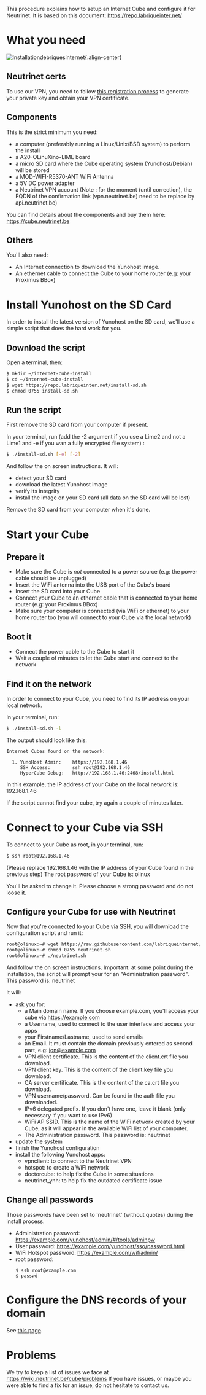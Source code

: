 <!-- TITLE: How to install a cube -->

This procedure explains how to setup an Internet Cube and configure it for Neutrinet.
It is based on this document:  https://repo.labriqueinter.net/

# What you need
![Installationdebriquesinternet](/uploads/cube/installationdebriquesinternet.png "Installationdebriquesinternet"){.align-center}

## Neutrinet certs

To use our VPN, you need to follow [this registration process](https://wiki.neutrinet.be/documentation/vpn/order) to generate your private key and obtain your VPN certificate.

## Components

This is the strict minimum you need:
- a computer (preferably running a Linux/Unix/BSD system) to perform the install
- a A20-OLinuXino-LIME board
- a micro SD card where the Cube operating system (Yunohost/Debian) will be stored
- a MOD-WIFI-R5370-ANT WiFi Antenna
- a 5V DC power adapter
- a Neutrinet VPN account (Note : for the moment (until correction), the FQDN of the confirmation link (vpn.neutrinet.be) need to be replace by api.neutrinet.be)

You can find details about the components and buy them here:
https://cube.neutrinet.be

## Others

You'll also need:
- An Internet connection to download the Yunohost image.
- An ethernet cable to connect the Cube to your home router (e.g: your Proximus BBox)

# Install Yunohost on the SD Card

In order to install the latest version of Yunohost on the SD card, we'll use a simple script that does the hard work for you.

## Download the script

Open a terminal, then:
```bash
$ mkdir ~/internet-cube-install
$ cd ~/internet-cube-install
$ wget https://repo.labriqueinter.net/install-sd.sh
$ chmod 0755 install-sd.sh
```

## Run the script

First remove the SD card from your computer if present.

In your terminal, run (add the -2 argument if you use a Lime2 and not a Lime1 and -e if you wan a fully encrypted file system) :
```bash
$ ./install-sd.sh [-e] [-2]
```
And follow the on screen instructions.
It will:
- detect your SD card
- download the latest Yunohost image
- verify its integrity
- install the image on your SD card (all data on the SD card will be lost)

Remove the SD card from your computer when it's done.

# Start your Cube

## Prepare it

- Make sure the Cube is *not* connected to a power source (e.g: the power cable should be unplugged)
- Insert the WiFi antenna into the USB port of the Cube's board
- Insert the SD card into your Cube
- Connect your Cube to an ethernet cable that is connected to your home router (e.g: your Proximus BBox)
- Make sure your computer is connected (via WiFi or ethernet) to your home router too (you will connect to your Cube via the local network)

## Boot it

- Connect the power cable to the Cube to start it
- Wait a couple of minutes to let the Cube start and connect to the network

## Find it on the network

In order to connect to your Cube, you need to find its IP address on your local network.

In your terminal, run:
```bash
$ ./install-sd.sh -l
```

The output should look like this:
```
Internet Cubes found on the network:

  1. YunoHost Admin:    https://192.168.1.46
     SSH Access:        ssh root@192.168.1.46
     HyperCube Debug:   http://192.168.1.46:2468/install.html
```

In this example, the IP address of your Cube on the local network is:
192.168.1.46

If the script cannot find your cube, try again a couple of minutes later.

# Connect to your Cube via SSH

To connect to your Cube as root, in your terminal, run:
```bash
$ ssh root@192.168.1.46
```
(Please replace 192.168.1.46 with the IP address of your Cube found in the previous step)
The root password of your Cube is:
olinux

You'll be asked to change it. Please choose a strong password and do not loose it.

## Configure your Cube for use with Neutrinet

Now that you're connected to your Cube via SSH, you will download the configuration script and run it:
```bash
root@olinux:~# wget https://raw.githubusercontent.com/labriqueinternet/configuration_scripts/master/neutrinet.sh
root@olinux:~# chmod 0755 neutrinet.sh
root@olinux:~# ./neutrinet.sh
```

And follow the on screen instructions.
Important: at some point during the installation, the script will prompt your for an "Administration password". This password is:
neutrinet

It will:
- ask you for:
  - a Main domain name. If you choose example.com, you'll access your cube via https://example.com
  - a Username, used to connect to the user interface and access your apps
  - your Firstname/Lastname, used to send emails
  - an Email. It must contain the domain previously entered as second part, e.g: jon@example.com
  - VPN client certificate. This is the content of the client.crt file you download.
  - VPN client key. This is the content of the client.key file you download.
  - CA server certificate. This is the content of the ca.crt file you download.
  - VPN username/password. Can be found in the auth file you downloaded.
  - IPv6 delegated prefix. If you don't have one, leave it blank (only necessary if you want to use IPv6)
  - WiFi AP SSID. This is the name of the WiFi network created by your Cube, as it will appear in the available WiFi list of your computer.
  - The Administration password. This password is: neutrinet
- update the system
- finish the Yunohost configuration
- install the following Yunohost apps:
  - vpnclient: to connect to the Neutrinet VPN
  - hotspot: to create a WiFi network
  - doctorcube: to help fix the Cube in some situations
  - neutrinet_ynh: to help fix the outdated certificate issue

## Change all passwords

Those passwords have been set to 'neutrinet' (without quotes) during the install process.

- Administration password: https://example.com/yunohost/admin/#/tools/adminpw
- User password: https://example.com/yunohost/sso/password.html
- WiFi Hotspot password: https://example.com/wifiadmin/
- root password:
  ```
  $ ssh root@example.com
  $ passwd
  ``` 

# Configure the DNS records of your domain

See [this page](dns).

# Problems
We try to keep a list of issues we face at https://wiki.neutrinet.be/cube/problems 
If you have issues, or maybe you were able to find a fix for an issue, do not hesitate to contact us.